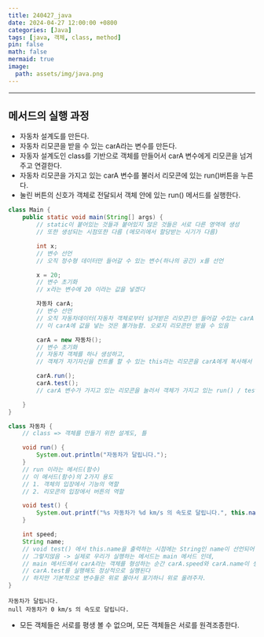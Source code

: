 ```yaml
---
title: 240427_java
date: 2024-04-27 12:00:00 +0800
categories: [Java]
tags: [java, 객체, class, method]
pin: false
math: false
mermaid: true
image:
  path: assets/img/java.png
---
```


<hr style="border:1px solid white">

## 메서드의 실행 과정
- 자동차 설계도를 만든다.
- 자동차 리모콘을 받을 수 있는 carA라는 변수를 만든다.
- 자동자 설계도인 class를 기반으로 객체를 만들어서 carA 변수에게 리모콘을 넘겨주고 연결한다.
- 자동차 리모콘을 가지고 있는 carA 변수를 불러서 리모콘에 있는 run()버튼을 누른다.
- 눌린 버튼의 신호가 객체로 전달되서 객체 안에 있는 run() 메서드를 실행한다.

```java
class Main {
	public static void main(String[] args) {
		// static이 붙어있는 것들과 붙어있지 않은 것들은 서로 다른 영역에 생성
		// 또한 생성되는 시점또한 다름 (메모리에서 할당받는 시기가 다름)

		int x;
		// 변수 선언
		// 오직 정수형 데이터만 들어갈 수 있는 변수(하나의 공간) x를 선언

		x = 20;
		// 변수 초기화
		// x라는 변수에 20 이라는 값을 넣겠다

		자동차 carA;
		// 변수 선언
		// 오직 자동차데이터(자동차 객체로부터 넘겨받은 리모콘)만 들어갈 수있는 carA 라는 변수를 선언
		// 이 carA에 값을 넣는 것은 불가능함. 오로지 리모콘만 받을 수 있음

		carA = new 자동차();
		// 변수 초기화
		// 자동차 객체를 하나 생성하고,
		// 객체가 자기자신을 컨트롤 할 수 있는 this라는 리모콘을 carA에게 복사해서 넘겨준다

		carA.run();
		carA.test();
		// carA 변수가 가지고 있는 리모콘을 눌러서 객체가 가지고 있는 run() / test() 메서드 호출

	}
}

class 자동차 {
	// class => 객체를 만들기 위한 설계도, 틀

	void run() {
		System.out.println("자동차가 달립니다.");
	}
	// run 이라는 메서드(함수)
	// 이 메서드(함수)의 2가지 용도
	// 1. 객체의 입장에서 기능의 역할
	// 2. 리모콘의 입장에서 버튼의 역할

	void test() {
		System.out.printf("%s 자동차가 %d km/s 의 속도로 달립니다.", this.name, this.speed);
	}

	int speed;
	String name;
	// void test() 에서 this.name을 출력하는 시점에는 String인 name이 선언되어 있지 않기때문에 에러가 발생하는가?
	// 그렇지않음 -> 실제로 우리가 실행하는 메서드는 main 메서드 인데,
	// main 메서드에서 carA라는 객체를 형성하는 순간 carA.speed와 carA.name이 생성되기때문에
	// carA.test를 실행해도 정상적으로 실행된다
	// 하지만 기본적으로 변수들은 위로 몰아서 표기하니 위로 올려주자.
}
```
```
자동차가 달립니다.
null 자동차가 0 km/s 의 속도로 달립니다.
```
- 모든 객체들은 서로를 평생 볼 수 없으며, 모든 객체들은 서로를 원격조종한다.